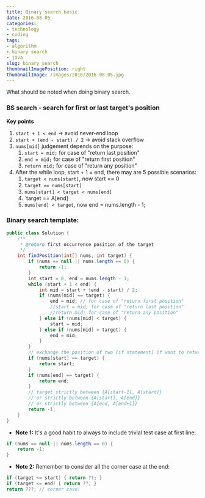 ```yaml
---
title: Binary search basic
date: 2016-08-05
categories:
- technology
- coding
tags:
- algorithm
- binary search
- java
slug: binary search
thumbnailImagePosition: right
thumbnailImage: /images/2016/2016-08-05.jpg
---
```


What should be noted when doing binary search.
<!--more-->

### BS search - search for first or last target's position
**Key points**

1. `start + 1 < end` -> avoid never-end loop 
2. `start + (end - start) / 2` -> avoid stack overflow 
3. `nums[mid]` judgement depends on the purpose: 
    1. `start = mid;` for case of "return last position"
    2. `end = mid;`  for case of "return first position"
    3. `return mid;` for case of "return any position"
4. After the while loop, start + 1 = end, there may are 5 possible scenarios: 
    1. `target < nums[start]`, now start == 0
    2. `target == nums[start]`
    3. `nums[start] < target < nums[end]`
    4. `target == A[end]
    5. `nums[end] < target`, now end = nums.length - 1;

### Binary search template:

```java	
public class Solution {
    /**
     * @return first occurrence position of the target
     */
    int findPosition(int[] nums, int target) {
        if (nums == null || nums.length == 0) {
            return -1;
        }	
        int start = 0, end = nums.length - 1;
        while (start + 1 < end) {
            int mid = start + (end - start) / 2;
            if (nums[mid] == target) {
                end = mid; // for case of "return first position"
                //start = mid; for case of "return last position"
                //return mid; for case of "return any position"
            } else if (nums[mid] < target) {
                start = mid;
            } else if (nums[mid] > target) {
                end = mid;
            }
        }	
        // exchange the position of two [if statement] if want to return last postion
        if (nums[start] == target) {
            return start;
        }
        if (nums[end] == target) {
            return end;
        }
        // target strictly between {A[start-1], A[start]}
        // or strictly between {A[start], A[end]}
        // or strictly between {A[end, A[end+1]}
        return -1;
    }
}
```

* **Note 1:** It's a good habit to always to include trivial test case at first line:

```java
if (nums == null || nums.length == 0) { 
	return -1; 
}
```

* **Note 2:** Remember to consider all the corner case at the end:

```java
if (target <= start) { return ??; }
if (target <= end) { return ??; }
return ???; // corner case!
```
